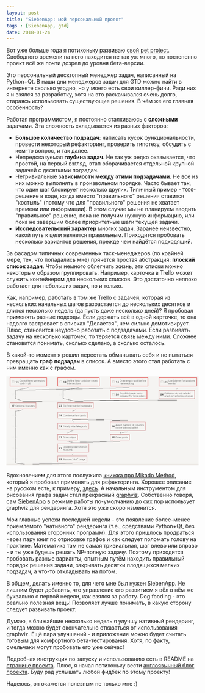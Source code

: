 ```yaml
---
layout: post
title: "SiebenApp: мой персональный проект"
tags : [SiebenApp, gtd]
date: 2018-01-24
---
```


Вот уже больше года я потихоньку развиваю [свой pet project][SiebenApp].
Свободного времени на него находится не так уж много, но постепенно проект всё же почти дозрел до уровня бета-версии.

Это персональный десктопный менеджер задач, написанный на Python+Qt.
В наши дни менеджеров задач для GTD можно найти в интернете сколько угодно, но у моего есть свои киллер-фичи.
Ради них я и взялся за разработку, хотя на это раскачивался очень долго, стараясь использовать существующие решения.
В чём же его главная особенность?

Работая программистом, я постоянно сталкиваюсь с **сложными** задачами.
Эта сложность складывается из разных факторов:

 * **Большое количество подзадач**: написать кусок функциональности, провести некоторый рефакторинг, проверить гипотезу, обсудить с кем-то вопрос, и так далее.
 * Непредсказуемая **глубина задач**. Не так уж редко оказывается, что простой, на первый взгляд, этап оборачивается отдельной крупной задачей с десятками подзадач.
 * Нетривиальные **зависимости между этими подзадачами**. Не все из них можно выполнять в произвольном порядке. Часто бывает так, что один шаг блокирует несколько других. Типичный пример - `TODO`-решение в коде, когда вместо "правильного" решения ставится "костыль" (потому что для "правильного" решения не хватает времени или информации). В этом случае мы не планируем вводить "правильное" решение, пока не получим нужную информацию, или пока не завершим более приоритетные шаги текущей задачи.
 * **Исследовательский характер** многих задач. Заранее неизвестно, какой путь к цели является правильным. Приходится пробовать несколько вариантов решения, прежде чем найдётся подходящий.

За фасадом типичных современных таск-менеджеров (по крайней мере, тех, что попадались мне) прячется простая абстракция: **плоский список задач**.
Чтобы немного облегчить жизнь, эти списки можно некоторым образом группировать.
Например, карточка в Trello может служить контейнером для нескольких списков.
Это достаточно неплохо работает для небольших задач, но и только.

Как, например, работать в том же Trello с задачей, которая из нескольких начальных шагов разрастается до нескольких десятков и длится несколько недель (да пусть даже несколько дней)?
Я пробовал применять разные подходы.
Если держать всё в одной карточке, то она надолго застревает в списках "Делается", чем сильно демотивирует.
Плюс, становится неудобно работать с подзадачами.
Если разбивать задачу на несколько карточек, то теряется связь между ними.
Сложнее становится понимать, сколько сделано, а сколько осталось.

В какой-то момент я решил перестать обманывать себя и не пытаться превращать **граф подзадач** в список.
А вместо этого стал работать с ним именно как с графом.

![пример реального графа](/images/siebenapp/example.jpg)

Вдохновением для этого послужила [книжка про Mikado Method][MikadoMethod], который я пробовал применять для рефакторинга.
Хорошее описание на русском есть, к примеру, [здесь](http://www.maxshulga.ru/2012/03/mikado-legacy-code.html).
А начальным инструментом для рисования графа задач стал прекрасный [graphviz][graphviz].
Собственно говоря, сам [SiebenApp][SiebenApp] в режиме работы по-умолчанию до сих пор использует graphviz для рендеринга.
Хотя это уже скоро изменится.

Мои главные успехи последней недели - это появление более-менее приемлемого "нативного" рендеринга (т.е., средствами Python+Qt, без использования сторонних программ).
Для этого пришлось продраться через пару книг по отрисовке графов и как следует поломать голову на практике.
Математика там не самая тривиальная, шаг влево или вправо - и ты уже будешь решать NP-полную задачу.
Поэтому приходится пробовать разные варианты, опытным путём находить правильный порядок решения задачи, закрывать десятки плодящихся мелких подзадач, а что-то откладывать на потом.

В общем, делать именно то, для чего мне был нужен SiebenApp.
Не лишним будет добавить, что управление его развитием я вёл в нём же буквально с первой недели, как взялся за работу.
Dog fooding - это реально полезная вещь!
Позволяет лучше понимать, в какую сторону следует развивать проект.

Думаю, в ближайшие несколько недель я улучшу нативный рендеринг, и тогда можно будет окончательно отказаться от использования graphviz.
Ещё пара улучшений - и приложение можно будет считать готовым для комфортного бета-тестирования.
Хотя, по факту, смельчаки могут пробовать его уже сейчас!

Подробная инструкция по запуску и использованию есть в README на [странице проекта][SiebenApp].
Плюс, я начал потихоньку вести [англоязычный блог проекта][blog].
Буду рад услышать любой фидбек по этому проекту!

Надеюсь, он окажется полезным не только мне :)

[SiebenApp]: https://github.com/ahitrin/SiebenApp
[MikadoMethod]: https://www.manning.com/books/the-mikado-method
[graphviz]: http://www.graphviz.org
[blog]: https://ahitrin.github.io/SiebenApp
